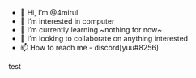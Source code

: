 - 👋 Hi, I’m @4mirul
- 👀 I’m interested in computer
- 🌱 I’m currently learning ~nothing for now~
- 💞️ I’m looking to collaborate on anything interested
- 📫 How to reach me - discord[yuu#8256]

<!---
4mirul/4mirul is a ✨ special ✨ repository because its `README.md` (this file) appears on your GitHub profile.
You can click the Preview link to take a look at your changes.
--->

test
